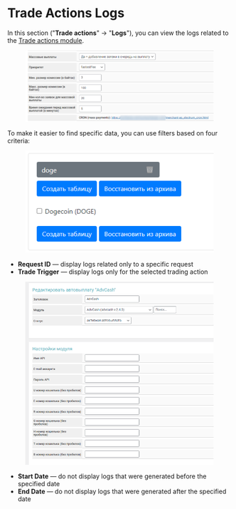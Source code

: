# Trade Actions Logs

In this section ("**Trade actions**" -> "**Logs**"), you can view the logs related to the [Trade actions module](https://premiumexchanger.com/tradeapi/).

<figure><img src="../../../.gitbook/assets/image (827).png" alt=""><figcaption></figcaption></figure>

To make it easier to find specific data, you can use filters based on four criteria:

<figure><img src="../../../.gitbook/assets/image (967).png" alt=""><figcaption></figcaption></figure>

* **Request ID** — display logs related only to a specific request
* **Trade Trigger** — display logs only for the selected trading action

<figure><img src="../../../.gitbook/assets/image (1220).png" alt=""><figcaption></figcaption></figure>

* **Start Date** — do not display logs that were generated before the specified date
* **End Date** — do not display logs that were generated after the specified date